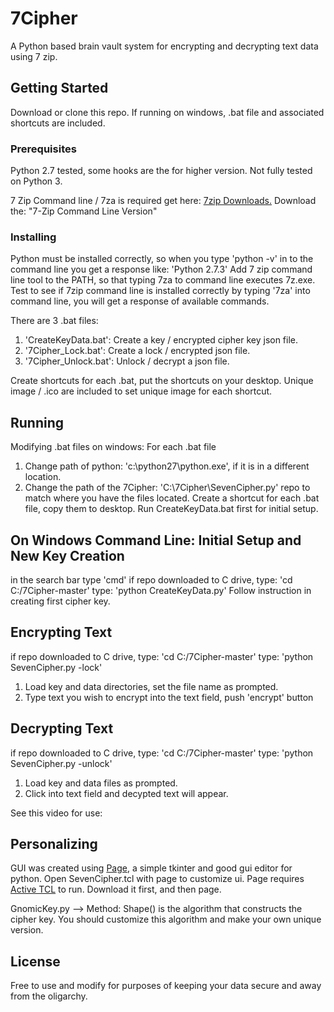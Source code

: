 # 7Cipher
A Python based brain vault system for encrypting and decrypting text data using 7 zip.

## Getting Started
Download or clone this repo.  If running on windows, .bat file and associated shortcuts are included.

### Prerequisites

Python 2.7 tested, some hooks are the for higher version.  Not fully tested on Python 3.

7 Zip Command line / 7za is required get here: [7zip Downloads.](https://www.7-zip.org/download.html)
Download the: "7-Zip Command Line Version"

### Installing
Python must be installed correctly, so when you type 'python -v' in to the command line you get a response like: 'Python 2.7.3'
Add 7 zip command line tool to the PATH, so that typing 7za to command line executes 7z.exe.
Test to see if 7zip command line is installed correctly by typing '7za' into command line, you will get a response of available commands.

There are 3 .bat files:
  1. 'CreateKeyData.bat': Create a key / encrypted cipher key json file.
  2. '7Cipher_Lock.bat': Create a lock / encrypted json file.
  3. '7Cipher_Unlock.bat': Unlock / decrypt a json file.
  
  Create shortcuts for each .bat, put the shortcuts on your desktop.  Unique image / .ico are included to set unique image for each shortcut.

## Running
Modifying .bat files on windows:
For each .bat file
  1. Change path of python: 'c:\python27\python.exe', if it is in a different location.
  2. Change the path of the 7Cipher: 'C:\7Cipher\SevenCipher.py' repo to match where you have the files located.
Create a shortcut for each .bat file, copy them to desktop.
Run CreateKeyData.bat first for initial setup.

On Windows Command Line:
Initial Setup and New Key Creation
----------------------------------
in the search bar type 'cmd'
if repo downloaded to C drive, type: 'cd C:/7Cipher-master'
type: 'python CreateKeyData.py'  Follow instruction in creating first cipher key.

Encrypting Text
----------------------------------
if repo downloaded to C drive, type: 'cd C:/7Cipher-master'
type: 'python SevenCipher.py -lock'  
  1. Load key and data directories, set the file name as prompted.
  2. Type text you wish to encrypt into the text field, push 'encrypt' button
  
Decrypting Text
----------------------------------
if repo downloaded to C drive, type: 'cd C:/7Cipher-master'
type: 'python SevenCipher.py -unlock'  
  1. Load key and data files as prompted.
  2. Click into text field and decypted text will appear.

See this video for use:

## Personalizing
GUI was created using [Page](https://sourceforge.net/projects/page/), a simple tkinter and good gui editor for python. Open SevenCipher.tcl with page to customize ui.
Page requires [Active TCL](https://www.activestate.com/products/activetcl/) to run.  Download it first, and then page.

GnomicKey.py --> Method: Shape() is the algorithm that constructs the cipher key.  You should customize this algorithm and make your own unique version.

## License
Free to use and modify for purposes of keeping your data secure and away from the oligarchy.

